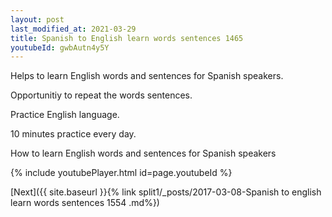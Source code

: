 ```yaml
---
layout: post
last_modified_at: 2021-03-29
title: Spanish to English learn words sentences 1465 
youtubeId: gwbAutn4y5Y
---
```

 
 
Helps to learn English words and sentences for Spanish speakers.

Opportunitiy to repeat the words sentences. 

Practice English language. 
 
10 minutes practice every day. 
 
How to learn English words and sentences for Spanish speakers 
 
{% include youtubePlayer.html id=page.youtubeId %}
 
 
[Next]({{ site.baseurl }}{% link  split1/_posts/2017-03-08-Spanish to english learn words sentences 1554 .md%})
 

